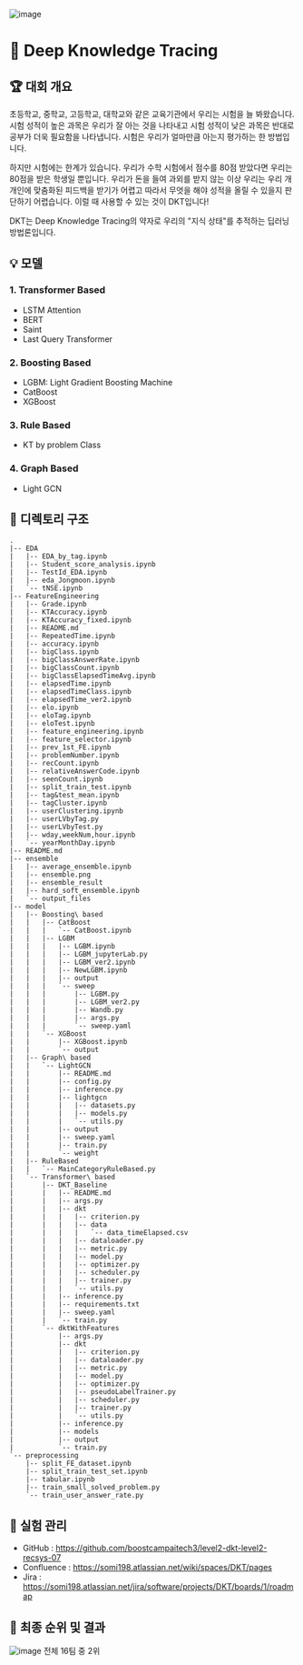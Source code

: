 ![image](https://user-images.githubusercontent.com/91870042/168077277-9bd49bcb-cb71-433b-9cf0-24f334b1a515.png)

# 💯 Deep Knowledge Tracing

## 🏆 대회 개요

초등학교, 중학교, 고등학교, 대학교와 같은 교육기관에서 우리는 시험을 늘 봐왔습니다. 시험 성적이 높은 과목은 우리가 잘 아는 것을 나타내고 시험 성적이 낮은 과목은 반대로 공부가 더욱 필요함을 나타냅니다. 시험은 우리가 얼마만큼 아는지 평가하는 한 방법입니다.

하지만 시험에는 한계가 있습니다. 우리가 수학 시험에서 점수를 80점 받았다면 우리는 80점을 받은 학생일 뿐입니다. 우리가 돈을 들여 과외를 받지 않는 이상 우리는 우리 개개인에 맞춤화된 피드백을 받기가 어렵고 따라서 무엇을 해야 성적을 올릴 수 있을지 판단하기 어렵습니다. 이럴 때 사용할 수 있는 것이 DKT입니다!

DKT는 Deep Knowledge Tracing의 약자로 우리의 "지식 상태"를 추적하는 딥러닝 방법론입니다.

## 💡 모델

### 1. Transformer Based

- LSTM Attention
- BERT
- Saint
- Last Query Transformer

### 2. Boosting Based

- LGBM: Light Gradient Boosting Machine
- CatBoost
- XGBoost

### 3. Rule Based

- KT by problem Class

### 4. Graph Based

- Light GCN

## 📂 디렉토리 구조

```
.
|-- EDA
|   |-- EDA_by_tag.ipynb
|   |-- Student_score_analysis.ipynb
|   |-- TestId_EDA.ipynb
|   |-- eda_Jongmoon.ipynb
|   `-- tNSE.ipynb
|-- FeatureEngineering
|   |-- Grade.ipynb
|   |-- KTAccuracy.ipynb
|   |-- KTAccuracy_fixed.ipynb
|   |-- README.md
|   |-- RepeatedTime.ipynb
|   |-- accuracy.ipynb
|   |-- bigClass.ipynb
|   |-- bigClassAnswerRate.ipynb
|   |-- bigClassCount.ipynb
|   |-- bigClassElapsedTimeAvg.ipynb
|   |-- elapsedTime.ipynb
|   |-- elapsedTimeClass.ipynb
|   |-- elapsedTime_ver2.ipynb
|   |-- elo.ipynb
|   |-- eloTag.ipynb
|   |-- eloTest.ipynb
|   |-- feature_engineering.ipynb
|   |-- feature_selector.ipynb
|   |-- prev_1st_FE.ipynb
|   |-- problemNumber.ipynb
|   |-- recCount.ipynb
|   |-- relativeAnswerCode.ipynb
|   |-- seenCount.ipynb
|   |-- split_train_test.ipynb
|   |-- tag&test_mean.ipynb
|   |-- tagCluster.ipynb
|   |-- userClustering.ipynb
|   |-- userLVbyTag.py
|   |-- userLVbyTest.py
|   |-- wday,weekNum,hour.ipynb
|   `-- yearMonthDay.ipynb
|-- README.md
|-- ensemble
|   |-- average_ensemble.ipynb
|   |-- ensemble.png
|   |-- ensemble_result
|   |-- hard_soft_ensemble.ipynb
|   `-- output_files
|-- model
|   |-- Boosting\ based
|   |   |-- CatBoost
|   |   |   `-- CatBoost.ipynb
|   |   |-- LGBM
|   |   |   |-- LGBM.ipynb
|   |   |   |-- LGBM_jupyterLab.py
|   |   |   |-- LGBM_ver2.ipynb
|   |   |   |-- NewLGBM.ipynb
|   |   |   |-- output
|   |   |   `-- sweep
|   |   |       |-- LGBM.py
|   |   |       |-- LGBM_ver2.py
|   |   |       |-- Wandb.py
|   |   |       |-- args.py
|   |   |       `-- sweep.yaml
|   |   `-- XGBoost
|   |       |-- XGBoost.ipynb
|   |       `-- output
|   |-- Graph\ based
|   |   `-- LightGCN
|   |       |-- README.md
|   |       |-- config.py
|   |       |-- inference.py
|   |       |-- lightgcn
|   |       |   |-- datasets.py
|   |       |   |-- models.py
|   |       |   `-- utils.py
|   |       |-- output
|   |       |-- sweep.yaml
|   |       |-- train.py
|   |       `-- weight
|   |-- RuleBased
|   |   `-- MainCategoryRuleBased.py
|   `-- Transformer\ based
|       |-- DKT_Baseline
|       |   |-- README.md
|       |   |-- args.py
|       |   |-- dkt
|       |   |   |-- criterion.py
|       |   |   |-- data
|       |   |   |   `-- data_timeElapsed.csv
|       |   |   |-- dataloader.py
|       |   |   |-- metric.py
|       |   |   |-- model.py
|       |   |   |-- optimizer.py
|       |   |   |-- scheduler.py
|       |   |   |-- trainer.py
|       |   |   `-- utils.py
|       |   |-- inference.py
|       |   |-- requirements.txt
|       |   |-- sweep.yaml
|       |   `-- train.py
|       `-- dktWithFeatures
|           |-- args.py
|           |-- dkt
|           |   |-- criterion.py
|           |   |-- dataloader.py
|           |   |-- metric.py
|           |   |-- model.py
|           |   |-- optimizer.py
|           |   |-- pseudoLabelTrainer.py
|           |   |-- scheduler.py
|           |   |-- trainer.py
|           |   `-- utils.py
|           |-- inference.py
|           |-- models
|           |-- output
|           `-- train.py
`-- preprocessing
    |-- split_FE_dataset.ipynb
    |-- split_train_test_set.ipynb
    |-- tabular.ipynb
    |-- train_small_solved_problem.py
    `-- train_user_answer_rate.py
```

## 🧪 실험 관리

- GitHub : https://github.com/boostcampaitech3/level2-dkt-level2-recsys-07
- Confluence : https://somi198.atlassian.net/wiki/spaces/DKT/pages
- Jira : https://somi198.atlassian.net/jira/software/projects/DKT/boards/1/roadmap

## 🥈 최종 순위 및 결과

![image](https://user-images.githubusercontent.com/91870042/168078928-b55e74ef-cb6c-46eb-ab3c-2c79c8ae0bc8.png)
전체 16팀 중 2위
